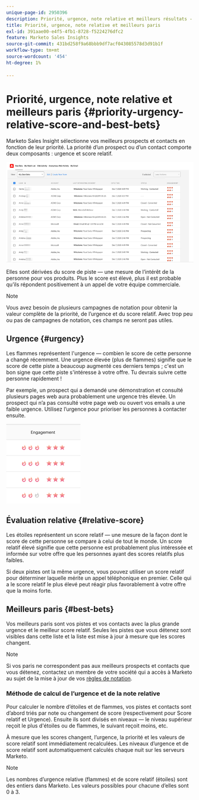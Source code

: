 ```yaml
---
unique-page-id: 2950396
description: Priorité, urgence, note relative et meilleurs résultats - Documents Marketo - Documentation du produit
title: Priorité, urgence, note relative et meilleurs paris
exl-id: 391aae00-e4f5-4fb1-8728-f5224276dfc2
feature: Marketo Sales Insights
source-git-commit: 431bd258f9a68bbb9df7acf043085578d3d91b1f
workflow-type: tm+mt
source-wordcount: '454'
ht-degree: 1%

---
```


# Priorité, urgence, note relative et meilleurs paris {#priority-urgency-relative-score-and-best-bets}

Marketo Sales Insight sélectionne vos meilleurs prospects et contacts en fonction de leur priorité. La priorité d’un prospect ou d’un contact comporte deux composants : urgence et score relatif.

![](assets/priority-urgency-relative-score-and-best-bets-1.png)

Elles sont dérivées du score de piste — une mesure de l’intérêt de la personne pour vos produits. Plus le score est élevé, plus il est probable qu’ils répondent positivement à un appel de votre équipe commerciale.

>[!NOTE]
>
>Vous avez besoin de plusieurs campagnes de notation pour obtenir la valeur complète de la priorité, de l’urgence et du score relatif.  Avec trop peu ou pas de campagnes de notation, ces champs ne seront pas utiles.

## Urgence {#urgency}

Les flammes représentent l&#39;urgence — combien le score de cette personne a changé récemment. Une urgence élevée (plus de flammes) signifie que le score de cette piste a beaucoup augmenté ces derniers temps ; c&#39;est un bon signe que cette piste s&#39;intéresse à votre offre. Tu devrais suivre cette personne rapidement !

Par exemple, un prospect qui a demandé une démonstration et consulté plusieurs pages web aura probablement une urgence très élevée. Un prospect qui n’a pas consulté votre page web ou ouvert vos emails a une faible urgence. Utilisez l’urgence pour prioriser les personnes à contacter ensuite.

![](assets/priority-urgency-relative-score-and-best-bets-2.png)

## Évaluation relative {#relative-score}

Les étoiles représentent un score relatif — une mesure de la façon dont le score de cette personne se compare à celui de tout le monde. Un score relatif élevé signifie que cette personne est probablement plus intéressée et informée sur votre offre que les personnes ayant des scores relatifs plus faibles.

Si deux pistes ont la même urgence, vous pouvez utiliser un score relatif pour déterminer laquelle mérite un appel téléphonique en premier. Celle qui a le score relatif le plus élevé peut réagir plus favorablement à votre offre que la moins forte.

## Meilleurs paris {#best-bets}

Vos meilleurs paris sont vos pistes et vos contacts avec la plus grande urgence et le meilleur score relatif. Seules les pistes que vous détenez sont visibles dans cette liste et la liste est mise à jour à mesure que les scores changent.

>[!NOTE]
>
>Si vos paris ne correspondent pas aux meilleurs prospects et contacts que vous détenez, contactez un membre de votre société qui a accès à Marketo au sujet de la mise à jour de vos [règles de notation](/help/marketo/getting-started/quick-wins/simple-scoring.md).

### Méthode de calcul de l’urgence et de la note relative

Pour calculer le nombre d’étoiles et de flammes, vos pistes et contacts sont d’abord triés par note ou changement de score (respectivement pour Score relatif et Urgence). Ensuite ils sont divisés en niveaux — le niveau supérieur reçoit le plus d&#39;étoiles ou de flammes, le suivant reçoit moins, etc.

À mesure que les scores changent, l’urgence, la priorité et les valeurs de score relatif sont immédiatement recalculées. Les niveaux d’urgence et de score relatif sont automatiquement calculés chaque nuit sur les serveurs Marketo.

>[!NOTE]
>
>Les nombres d’urgence relative (flammes) et de score relatif (étoiles) sont des entiers dans Marketo. Les valeurs possibles pour chacune d’elles sont 0 à 3.
